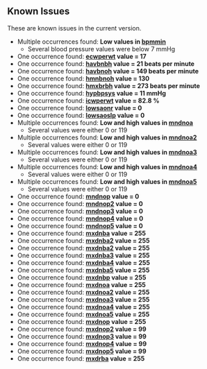 ## Known Issues

These are known issues in the current version.

- Multiple occurrences found: **Low values in [bpmmin](https://sleepdata.org/datasets/cfs/variables/bpmmin)**
  - Several blood pressure values were below 7 mmHg
- One occurrence found: **[ecwperwt](https://sleepdata.org/datasets/cfs/variables/ecwperwt) value = 17**
- One occurrence found: **[havbnbh](https://sleepdata.org/datasets/cfs/variables/havbnbh) value = 21 beats per minute**
- One occurrence found: **[havbnoh](https://sleepdata.org/datasets/cfs/variables/havbnoh) value = 149 beats per minute**
- One occurrence found: **[hmnbnoh](https://sleepdata.org/datasets/cfs/variables/hmnbnoh) value = 130**
- One occurrence found: **[hmxbrbh](https://sleepdata.org/datasets/cfs/variables/hmxbrbh) value = 273 beats per minute**
- One occurrence found: **[hypbpsys](https://sleepdata.org/datasets/cfs/variables/hypbpsys) value = 11 mmHg**
- One occurrence found: **[icwperwt](https://sleepdata.org/datasets/cfs/variables/icwperwt) value = 82.8 %**
- One occurrence found: **[lowsaonr](https://sleepdata.org/datasets/cfs/variables/lowsaonr) value = 0**
- One occurrence found: **[lowsaoslp](https://sleepdata.org/datasets/cfs/variables/lowsaoslp) value = 0**
- Multiple occurrences found: **Low and high values in [mndnoa](https://sleepdata.org/datasets/cfs/variables/mndnoa)**
  - Several values were either 0 or 119
- Multiple occurrences found: **Low and high values in [mndnoa2](https://sleepdata.org/datasets/cfs/variables/mndnoa2)**
  - Several values were either 0 or 119
- Multiple occurrences found: **Low and high values in [mndnoa3](https://sleepdata.org/datasets/cfs/variables/mndnoa3)**
  - Several values were either 0 or 119
- Multiple occurrences found: **Low and high values in [mndnoa4](https://sleepdata.org/datasets/cfs/variables/mndnoa4)**
  - Several values were either 0 or 119
- Multiple occurrences found: **Low and high values in [mndnoa5](https://sleepdata.org/datasets/cfs/variables/mndnoa5)**
  - Several values were either 0 or 119
- One occurrence found: **[mndnop](https://sleepdata.org/datasets/cfs/variables/mndnop) value = 0**
- One occurrence found: **[mndnop2](https://sleepdata.org/datasets/cfs/variables/mndnop2) value = 0**
- One occurrence found: **[mndnop3](https://sleepdata.org/datasets/cfs/variables/mndnop3) value = 0**
- One occurrence found: **[mndnop4](https://sleepdata.org/datasets/cfs/variables/mndnop4) value = 0**
- One occurrence found: **[mndnop5](https://sleepdata.org/datasets/cfs/variables/mndnop5) value = 0**
- One occurrence found: **[mxdnba](https://sleepdata.org/datasets/cfs/variables/mxdnba) value = 255**
- One occurrence found: **[mxdnba2](https://sleepdata.org/datasets/cfs/variables/mxdnba2) value = 255**
- One occurrence found: **[mxdnba2](https://sleepdata.org/datasets/cfs/variables/mxdnba2) value = 255**
- One occurrence found: **[mxdnba3](https://sleepdata.org/datasets/cfs/variables/mxdnba3) value = 255**
- One occurrence found: **[mxdnba4](https://sleepdata.org/datasets/cfs/variables/mxdnba4) value = 255**
- One occurrence found: **[mxdnba5](https://sleepdata.org/datasets/cfs/variables/mxdnba5) value = 255**
- One occurrence found: **[mxdnbp](https://sleepdata.org/datasets/cfs/variables/mxdnbp) value = 255**
- One occurrence found: **[mxdnoa](https://sleepdata.org/datasets/cfs/variables/mxdnoa) value = 255**
- One occurrence found: **[mxdnoa2](https://sleepdata.org/datasets/cfs/variables/mxdnoa2) value = 255**
- One occurrence found: **[mxdnoa3](https://sleepdata.org/datasets/cfs/variables/mxdnoa3) value = 255**
- One occurrence found: **[mxdnoa4](https://sleepdata.org/datasets/cfs/variables/mxdnoa4) value = 255**
- One occurrence found: **[mxdnoa5](https://sleepdata.org/datasets/cfs/variables/mxdnoa5) value = 255**
- One occurrence found: **[mxdnop](https://sleepdata.org/datasets/cfs/variables/mxdnop) value = 255**
- One occurrence found: **[mxdnop2](https://sleepdata.org/datasets/cfs/variables/mxdnop2) value = 99**
- One occurrence found: **[mxdnop3](https://sleepdata.org/datasets/cfs/variables/mxdnop3) value = 99**
- One occurrence found: **[mxdnop4](https://sleepdata.org/datasets/cfs/variables/mxdnop4) value = 99**
- One occurrence found: **[mxdnop5](https://sleepdata.org/datasets/cfs/variables/mxdnop5) value = 99**
- One occurrence found: **[mxdrba](https://sleepdata.org/datasets/cfs/variables/mxdrba) value = 255**